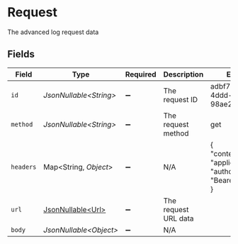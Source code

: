 # Request

The advanced log request data


## Fields

| Field                                                                   | Type                                                                    | Required                                                                | Description                                                             | Example                                                                 |
| ----------------------------------------------------------------------- | ----------------------------------------------------------------------- | ----------------------------------------------------------------------- | ----------------------------------------------------------------------- | ----------------------------------------------------------------------- |
| `id`                                                                    | *JsonNullable\<String>*                                                 | :heavy_minus_sign:                                                      | The request ID                                                          | adbf752f-6457-4ddd-89b3-98ae2252b83b                                    |
| `method`                                                                | *JsonNullable\<String>*                                                 | :heavy_minus_sign:                                                      | The request method                                                      | get                                                                     |
| `headers`                                                               | Map\<String, *Object*>                                                  | :heavy_minus_sign:                                                      | N/A                                                                     | {<br/>"content-type": "application/json",<br/>"authorization": "Bearer token"<br/>} |
| `url`                                                                   | [JsonNullable\<Url>](../../models/components/Url.md)                    | :heavy_minus_sign:                                                      | The request URL data                                                    |                                                                         |
| `body`                                                                  | *JsonNullable\<Object>*                                                 | :heavy_minus_sign:                                                      | N/A                                                                     |                                                                         |